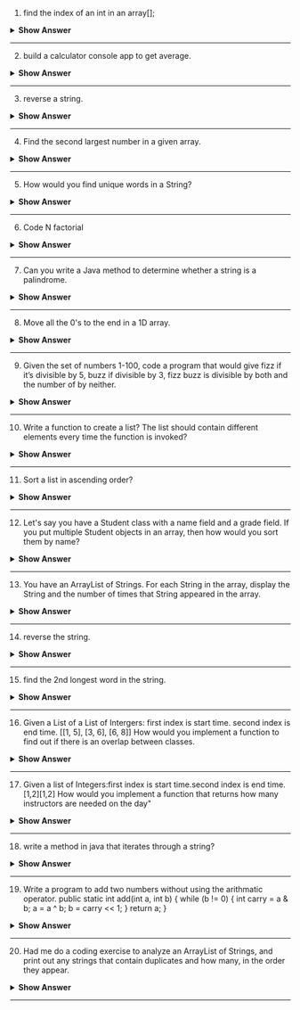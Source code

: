1. find the index of an int in an array[];

<details><summary><b> Show Answer</b></summary>
  
<blockquote>

**Java**1. find the index of an int in an array[];

<details><summary><b> Show Answer</b></summary>
  
<blockquote>

**Java**

```java
import java.util.Scanner;

public class demo {

    public static int findIndex(int[] arr, int n) {
        for (int i = 0; i < arr.length; i++) {
            if (arr[i] == n) {
                return i;
            }
        }
        return -1; // return -1 if the element is not found
    }
    
    public static void main(String[] args){
        Scanner scn=new Scanner(System.in);

        int[] arr={1,2,3,4,5,6}; 
        
        System.out.println("Enter the number whose index you want to find");
        int no=scn.nextInt();

        System.out.println(findIndex(arr, no));
    }
 
}

```
**C#**

``` C#


using System;
 
public static class Extensions
{
    public static int findIndex<T>(this T[] array, T item) {
        return Array.IndexOf(array, item);
    }
}
 
public class Example
{
    public static void Main()
    {
        int[] array = { 1, 2, 3, 4, 5 };
        int item = Convert.ToInt32(Console.ReadLine());
        int index = array.findIndex(item);
        if (index != -1) {
            Console.WriteLine(String.Format("Element {0} is found at index {1}", item, index));
        }
        else {
            Console.WriteLine("Element not found in the given array.");
        }
    }
}

```

**Python**

```python

lst = [13, 4, 20, 15, 6, 20, 20]

print(lst.index(6))

```

</blockquote>

</details>

---

2. build a calculator console app to get average.

<details><summary><b> Show Answer</b></summary>
  
<blockquote>

Code for calculator application is mentioned below:
**Java**

```java

import java.util.*;

public class Calculator {
    public static void main(String[] args) {
        Scanner scanner = new Scanner(System.in);

        System.out.print("Enter the total number of elements: ");
        int n = scanner.nextInt();

        int sum = 0;
        for (int i = 0; i < n; i++) {
            System.out.print("Enter element : ");
            int num = scanner.nextInt();
            sum += num;
        }

        double average = (double) sum / n;
        System.out.println("The average is: " + average);

    }
}


```
**C#**

```C#
 
//Program to calculate the average of array elements.

using System;

class Avg
{
    public static void Main()
    {
        int n = Convert.ToInt32(Console.ReadLine());
        int[] arr = new int[n];
        int sum = 0;
        float average = 0.0F;
        for(int i = 0; i < n; i++) {
            arr[i] = Convert.ToInt32(Console.ReadLine());
            //Console.WriteLine(i);
            sum += arr[i];
        }
        average=(float)sum/n;
        Console.WriteLine(average);
    }
}

```

**Python**

```python

# Python code to get average of list

def Average(lst):
	sum_of_list = 0
	for i in range(len(lst)):
		sum_of_list += lst[i]
	average = sum_of_list/len(lst)
	return average


# Driver Code
lst = [15, 9, 55, 41, 35, 20, 62, 49]
average = Average(lst)
print("Average of the list =", round(average, 2))

```
</blockquote>

</details>

---


3. reverse a string.

<details><summary><b> Show Answer</b></summary>
  
<blockquote>

Suppose we have an sample string as "Hello, World!" to reverse this string we can use following code.

**Java**

```java

String str = "Hello, World!";
String reversedStr = "";
for (int i = str.length() - 1; i >= 0; i--) {
    reversedStr += str.charAt(i);
}
System.out.println(reversedStr); 


```
**C#**

```C#
using System;
namespace Exercises
{
    class Program
    {
        static void Main(string[] args)
        {
            Console.Write("Enter a String : ");
            string originalString = Console.ReadLine();
            string reverseString = string.Empty;
            for (int i = originalString.Length - 1; i >= 0; i--)
            {
                reverseString += originalString[i];
            }
            Console.Write($"Reverse String is : {reverseString} ");
            
        }      
    }
}

```

**Python**

```python
# Function to reverse a string
def reverse(string):
    string = string[::-1]
    return string
 
s = input("Enter the string: ")
 
print("The original string is : ", end="")
print(s)
 
print("The reversed string(using extended slice syntax) is : ", end="")
print(reverse(s))

```
</blockquote>

</details>

---

4. Find the second largest number in a given array.

<details><summary><b> Show Answer</b></summary>
  
<blockquote>

**Java**

```Java

public class test {


    public static int findSecondLargest(int[] arr) {
        int largest = arr[0];
        int secondLargest = Integer.MIN_VALUE;
    
        for (int i = 1; i < arr.length; i++) {
            if (arr[i] > largest) {
                secondLargest = largest;
                largest = arr[i];
            } else if (arr[i] > secondLargest && arr[i] != largest) {
                secondLargest = arr[i];
            }
        }
    
        return secondLargest;
    }

    public static void main(String[] args) {
        
        int[] arr={1,2,3,4,5,6,7,8,9,9,8};

        System.out.println(findSecondLargest(arr));
    }
}

```
**C#**

```C#
using System;

class Program
{
    public static void Main()
    {
        int n = Convert.ToInt32(Console.ReadLine());
        int largest,secondLargest,i,j=0;
        int[] arr = new int[n];
        
        for(i = 0; i < n; i++) {
            arr[i] = Convert.ToInt32(Console.ReadLine());
        }
         largest = 0;
 
            for (i = 0; i < n; i++)
            {
                if (largest < arr[i])
                {
                    largest = arr[i];
                    j = i;
                }
            }
            /* ignore the largest element and find the 2nd largest element in the array */
            secondLargest = 0;
            for (i = 0; i < n; i++)
            {
                if (i == j)
                {
                    continue;  /* ignoring the largest element */
                    
                }
                else
                {
                    if (secondLargest < arr[i])
                    {
                        secondLargest = arr[i];
                    }
                }
            }
 
            Console.Write("The Second largest element in the array is :  {0} \n\n", secondLargest);
    }
}

```

**Python**

```python
# Python program to find largest number
# in a list

# List of numbers
list1 = [10, 20, 20, 4, 45, 45, 45, 99, 99]

# Removing duplicates from the list
list2 = list(set(list1))

# Sorting the list
list2.sort()

# Printing the second last element
print("Second largest element is:", list2[-2])

```

</blockquote>

</details>

---


5. How would you find unique words in a String?

<details><summary><b> Show Answer</b></summary>
  
<blockquote>

The following code will give you the unique characters from the string.

**Java**

```java

import java.util.*;

public class test {


    public static ArrayList<Character> findUniqueChars(String str) {
        
        str=str.toLowerCase();
        Map<Character,Integer> charCount=new HashMap<>();
        ArrayList<Character> chArray=new ArrayList<>();
    
        for (int i = 0; i < str.length(); i++) {
            char ch = str.charAt(i);
            if (!Character.isWhitespace(ch)) {
                if(null != charCount.putIfAbsent(ch,1)){
                    int count=charCount.get(ch);
                    charCount.put(ch,++count);
                }
            }
        }
        
        for (Map.Entry<Character,Integer> entry : charCount.entrySet()){
            if(entry.getValue()==1){
                chArray.add(entry.getKey());
            }
        }

        return chArray;
    
    }

    public static void main(String[] args) {
        String str="Hello there";

        System.out.println(findUniqueChars(str));
    }
}

```
**C#**

```C#
using System;
using System.Linq;
class HelloWorld {
  static void Main() {
    string input = "C# Corner is a popular online community popular online community";
    string[] words = input.Split(' ');
    string[] distinctWords = words.Distinct().ToArray();
    string output = string.Join(" ", distinctWords);
    Console.WriteLine(output);
  }
}
```
**Python**

```python
def printWords(l):
     
    # for loop for iterating
    for i in l:
        print(i)
 
 
# Driver code
str = input("Enter the string: ")
 
# storing string in the form of list of words
s = set(str.split(" "))
 
# passing list to print words function
printWords(s)

```
</blockquote>

</details>

---


6. Code N factorial

<details><summary><b> Show Answer</b></summary>
  
<blockquote>

The following code will give you the factorial of given number N.

**Java**

```Java

import java.util.*;

public class test {

        public static void main(String[] args) {

            Scanner scn=new Scanner(System.in);
            System.out.println("Enter the value of N :");
            int n = scn.nextInt(); 
            
            int factorial = 1;
            
            for(int i=1; i<=n; i++){
                factorial *= i;
            }
            
            System.out.println("Factorial of " + n + " is: " + factorial);
        }
    
}

```
**C#**

```C#
using System;
namespace Exercises
{
    class Program
    {
        static void Main(string[] args)
        {
            Console.Write("Enter a Number : ");
            int number = int.Parse(Console.ReadLine());

            long factorial = RecursiveFactorial(number);
            Console.Write($"Factorial of {number} is: {factorial}");    
            
            
        }

        static long RecursiveFactorial(int number)
        {
            if (number == 1)
            {
                return 1;
            } 
            else
            {
                return number * RecursiveFactorial(number - 1);
            }    
        }
    }
}

```

**Python**

```python

num = int(input("Enter a number: "))

factorial = 1

# check if the number is negative, positive or zero
if num < 0:
   print("Sorry, factorial does not exist for negative numbers")
elif num == 0:
   print("The factorial of 0 is 1")
else:
   for i in range(1,num + 1):
       factorial = factorial*i
   print("The factorial of",num,"is",factorial)

```

</blockquote>

</details>

---


7. Can you write a Java method to determine whether a string is a palindrome.

<details><summary><b> Show Answer</b></summary>
  
<blockquote>

The following programme checks if the given string is palindrome or not. It will return "Yes" if the string is palindrome and "No" if the string is not a palindrome.

**Java**

```java

import java.util.*;

public class test {
 
    
    static boolean isPalindrome(String str)
    {
 
       
        int i = 0;
        int j = str.length() - 1;
        while (i < j) {
            if (str.charAt(i) != str.charAt(j))
                return false;
            i++;
            j--;
        }
        return true;
    }
 
    
    public static void main(String[] args)
    {
       
        Scanner scn=new Scanner(System.in);
        System.out.println("Enter the string:");
        String str = scn.nextLine(); 

        str = str.toLowerCase();
        if (isPalindrome(str))
            System.out.print("Yes");
        else
            System.out.print("No");
    }
}

```
**C#**

```C#
using System;
namespace LogicalPrograms
{
    public class Program
    {
        static void Main(string[] args)
        {
            Console.Write("Enter a string to Check Palindrome : ");
            string name = Console.ReadLine();
            string reverse = string.Empty;
            
            for (int i = name.Length - 1; i >= 0; i--)
            {
                reverse += name[i];
            }
            
            if (name == reverse)
            {
                Console.WriteLine($"{name} is Palindrome.");
            }
            else
            {
                Console.WriteLine($"{name} is not Palindrome");
            }
            
        }
    }
}
```
**Python**

```python
def isPalindrome(s):
    return s == s[::-1]
  
  
# Driver code
s = input("Enter the string: ")
ans = isPalindrome(s)
  
if ans:
    print("Yes, It is a Palindrome")
else:
    print("No, It is not a Palindrome")
```
</blockquote>

</details>

---


8. Move all the 0's to the end in a 1D array.

<details><summary><b> Show Answer</b></summary>
  
<blockquote>

The following code will move all the 0's present in the array at the end.

**Java**

```java

import java.util.*;

public class test {
 
    
    public static void moveZeroesToEnd(int[] arr) {
        int nonZeroIndex = 0;
    
        for (int i = 0; i < arr.length; i++) {
            if (arr[i] != 0) {
                arr[nonZeroIndex++] = arr[i];
            }
        }
     
        while (nonZeroIndex < arr.length) {
            arr[nonZeroIndex++] = 0;
        }

        System.out.println(arr[1]);
    }
 
    
    public static void main(String[] args)
    {
       
        Scanner scn=new Scanner(System.in);
       int[] arr={1,0,2,0,3,4,5};
        moveZeroesToEnd(arr);
        
    }
}

```
**C#**

```C#

using System;

class PushZero
{

	static void pushZerosToEnd(int []arr, int n)
	{
	
		int count = 0;
		for (int i = 0; i < n; i++)
		if (arr[i] != 0)
	
		arr[count++] = arr[i];
	
		while (count < n)
		arr[count++] = 0;
	}
	
	
	public static void Main ()
	{
		int []arr = {1, 9, 8, 4, 0, 0, 2, 7, 0, 6, 0, 9};
		int n = arr.Length;
		pushZerosToEnd(arr, n);
		Console.WriteLine("Array after pushing all zeros to the back: ");
		for (int i = 0; i < n; i++)
		Console.Write(arr[i] +" ");
	}
}
```


**Python**
```python
def pushZerosToEnd(arr, n):
	count = 0
	for i in range(n):
		if arr[i] != 0:
			arr[count] = arr[i]
			count+=1
	
	while count < n:
		arr[count] = 0
		count += 1
		

arr = [1, 9, 8, 4, 0, 0, 2, 7, 0, 6, 0, 9]
n = len(arr)
pushZerosToEnd(arr, n)
print("Array after pushing all zeros to end of array:")
print(arr)

```
</blockquote>

</details>

---

9. Given the set of numbers 1-100, code a program that would give fizz if it’s divisible by 5, buzz if divisible by 3, fizz buzz is divisible by both and the number of by neither.

<details><summary><b> Show Answer</b></summary>
  
<blockquote>

**Java**

```java
import java.util.*;

public class Test{
    public static void main(String[] args) {
        for (int num = 1; num <= 100; num++) {
            if (num % 3 == 0 && num % 5 == 0) {
                System.out.println("FizzBuzz");
            } else if (num % 3 == 0) {
                System.out.println("Buzz");
            } else if (num % 5 == 0) {
                System.out.println("Fizz");
            } else {
                System.out.println(num);
            }
        }
        
        
    }
}

```
**C#**
```C#
using System;
namespace LogicalPrograms
{
    public class Program
    {
        static void Main(string[] args)
        {
            for (int num = 1; num <= 100; num++) {
            if (num % 3 == 0 && num % 5 == 0) {
                Console.WriteLine("FizzBuzz");
            } else if (num % 3 == 0) {
                Console.WriteLine("Buzz");
            } else if (num % 5 == 0) {
                Console.WriteLine("Fizz");
            } else {
                Console.WriteLine(num);
            }
        }
        }
    }
}
```

**Python**

```python
def fizzBuzz(n):
    for n in range(1,n+1):
        if n % 3 == 0 and n % 5 == 0:
            print('FizzBuzz')
        elif n % 3 == 0:
            print('Fizz')
        elif n % 5 == 0:
            print('Buzz')
        else:
            print(n)

if __name__ == '__main__':
    n = int(input().strip())
    fizzBuzz(n)

```

</blockquote>

</details>

---


10. Write a function to create a list? The list should contain different elements every time the function is invoked?

<details><summary><b> Show Answer</b></summary>
  
<blockquote>

The following code contains a  `generateList()` method which generates a list with random elements every time it is called. The size of the list must be passed as an argument to the `generateList()` method.

**Java**

```java 
import java.util.*;

public class Test{
    public static void main(String[] args) {
        ArrayList<Integer> list = new ArrayList<Integer>();
        
        list=generateList(3);
        System.out.println(list.toString());


        list=generateList(5);
        System.out.println(list.toString());
    }

    public static ArrayList<Integer> generateList(int size) {
        ArrayList<Integer> list = new ArrayList<Integer>();
        Random rand = new Random();

        for (int i = 0; i < size; i++) {
            int randNum = rand.nextInt(100);
            list.add(randNum);
        }

        return list;
    }
}

```

</blockquote>

</details>

---


11. Sort a list in ascending order?

<details><summary><b> Show Answer</b></summary>
  
<blockquote>

The following code will sort a list of integers in ascending order using the built-in `Collections` class in Java:

**Java**

```java

import java.util.*;

public class Test{
    public static void main(String[] args) {
        ArrayList<Integer> numbers = new ArrayList<Integer>();
        numbers.add(5);
        numbers.add(2);
        numbers.add(8);
        numbers.add(1);

        Collections.sort(numbers);

        System.out.println(numbers);
    }

    
}

```
**C#**
```C#
// C# program to sort a list of integers
// Using OrderBy() method
using System;
using System.Linq;
using System.Collections.Generic;

class Exercise{
	
static void Main(string[] args)
{
	List<int> nums = new List<int>() { 50, 20, 40, 60, 33, 70 };
	
	var result_set = nums.OrderBy(num => num);
	
	Console.WriteLine("Sorted in Ascending order:");
	foreach (int value in result_set)
	{
		Console.Write(value + " ");
	}
}
}

```

**Python**
```python


numbers = [1, 3, 4, 2]

print(numbers.sort()) # None
print(numbers)		 # [1, 2, 3, 4]

print(sorted(numbers)) # [1, 2, 3, 4]
print(numbers)		 # [1, 3, 4, 2]



```
</blockquote>

</details>

---

12. Let's say you have a Student class with a name field and a grade field. If you put multiple Student objects in an array, then how would you sort them by name?

<details><summary><b> Show Answer</b></summary>
  
<blockquote>

The following code the Student class implements the `Comparable` interface and overrides the `compareTo()` method to compare two Student objects based on their name field. 

```java

import java.util.*;

class Student implements Comparable<Student> {
    private String name;
    private int grade;

    public Student(String name, int grade) {
        this.name = name;
        this.grade = grade;
    }

    public String getName() {
        return name;
    }

    public int getGrade() {
        return grade;
    }

    @Override
    public int compareTo(Student other) {
        return this.name.compareTo(other.getName());
    }

}

public class Test{
    public static void main(String[] args) {
        Student[] students = new Student[3];
        students[0] = new Student("Ram", 80);
        students[1] = new Student("Sham", 52);
        students[2] = new Student("Manoj", 78);

        Arrays.sort(students);

        for (Student s : students) {
            System.out.println(s.getName() + " " + s.getGrade());
        }
    }
    
}

```

</blockquote>

</details>

---

13. You have an ArrayList of Strings. For each String in the array, display the String and the number of times that String appeared in the array.

<details><summary><b> Show Answer</b></summary>
  
<blockquote>

The following code displays each String in an ArrayList along with the number of times that String appears in the list:

```java
import java.util.*;

public class Test{
    public static void main(String[] args) {
        ArrayList<String> strings = new ArrayList<String>();
        strings.add("Man");
        strings.add("Animal");
        strings.add("Animal");
        strings.add("Bird");

        Map<String, Integer> stringCount = new HashMap<String, Integer>();

        for (String s : strings) {
            if (stringCount.containsKey(s)) {
                stringCount.put(s, stringCount.get(s) + 1);
            } else {
                stringCount.put(s, 1);
            }
        }

        for (Map.Entry<String, Integer> entry : stringCount.entrySet()) {
            System.out.println(entry.getKey() + " : " + entry.getValue() + " time(s)");
        }
    }
    
}

```
**C#**
```C#
using System;
namespace Exercises
{
    class Program
    {
        static void Main(string[] args)
        {
            Console.Write("Enter the string : ");
            string message = Console.ReadLine();
            message = message.Replace(" ", string.Empty);
            while (message.Length > 0)
            {
                Console.Write(message[0] + " : ");
                int count = 0;
                for (int j = 0; j < message.Length; j++)
                {
                    if (message[0] == message[j])
                    {
                        count++;
                    }
                }
                Console.WriteLine(count);
                message = message.Replace(message[0].ToString(), string.Empty);
            }
        }
    }
}
```
**python**

```python
inp_str = "Programming"
out = {x : inp_str.count(x) for x in set(inp_str )}
print ("Occurrence of all characters in the given string is :\n "+ str(out))
```


</blockquote>

</details>

---

14. reverse the string.  

<details><summary><b> Show Answer</b></summary>
  
<blockquote>

The following code will reverse using character array.

```java

import java.util.*;

public class Test{
    public static void main(String[] args) {
        String originalString = "hello world";
        char[] originalArray = originalString.toCharArray();
        char[] reversedArray = new char[originalArray.length];

        for (int i = 0; i < originalArray.length; i++) {
            reversedArray[i] = originalArray[originalArray.length - 1 - i];
        }

        String reversedString = new String(reversedArray);
        System.out.println(reversedString);    
}
   
}
```

</blockquote>

</details>

---

15. find the 2nd longest word in the string.

<details><summary><b> Show Answer</b></summary>
  
<blockquote>

```java

```

</blockquote>

</details>

---

16. Given a List of a List of Intergers: first index is start time. second index is end time. [[1, 5], [3, 6], [6, 8]] How would you implement a function to find out if there is an overlap between classes.


<details><summary><b> Show Answer</b></summary>
  
<blockquote>



</blockquote>

</details>

---

17. Given a list of Integers:first index is start time.second index is end time.[1,2][1,2] How would you implement a function that returns how many instructors are needed on the day"

<details><summary><b> Show Answer</b></summary>
  
<blockquote>



</blockquote>

</details>

---

18. write a method in java that iterates through a string?

<details><summary><b> Show Answer</b></summary>
  
<blockquote>



</blockquote>

</details>

---

19. Write a program to add two numbers without using the arithmatic operator.
public static int add(int a, int b) {
    while (b != 0) {
        int carry = a & b;
        a = a ^ b;
        b = carry << 1;
    }
    return a;
}

<details><summary><b> Show Answer</b></summary>
  
<blockquote>



</blockquote>

</details>

---

20. Had me do a coding exercise to analyze an ArrayList of Strings, and print out any strings that contain duplicates and how many, in the order they appear.

<details><summary><b> Show Answer</b></summary>
  
<blockquote>



</blockquote>

</details>

---



```java
import java.util.Scanner;

public class demo {

    public static int findIndex(int[] arr, int n) {
        for (int i = 0; i < arr.length; i++) {
            if (arr[i] == n) {
                return i;
            }
        }
        return -1; // return -1 if the element is not found
    }
    
    public static void main(String[] args){
        Scanner scn=new Scanner(System.in);

        int[] arr={1,2,3,4,5,6}; 
        
        System.out.println("Enter the number whose index you want to find");
        int no=scn.nextInt();

        System.out.println(findIndex(arr, no));
    }
 
}

```
**C#**

``` C#


using System;
 
public static class Extensions
{
    public static int findIndex<T>(this T[] array, T item) {
        return Array.IndexOf(array, item);
    }
}
 
public class Example
{
    public static void Main()
    {
        int[] array = { 1, 2, 3, 4, 5 };
        int item = Convert.ToInt32(Console.ReadLine());
        int index = array.findIndex(item);
        if (index != -1) {
            Console.WriteLine(String.Format("Element {0} is found at index {1}", item, index));
        }
        else {
            Console.WriteLine("Element not found in the given array.");
        }
    }
}

```

**Python**

```python

lst = [13, 4, 20, 15, 6, 20, 20]

print(lst.index(6))

```

</blockquote>

</details>

---

2. build a calculator console app to get average.

<details><summary><b> Show Answer</b></summary>
  
<blockquote>

Code for calculator application is mentioned below:
	
**Java**

```java

import java.util.*;

public class Calculator {
    public static void main(String[] args) {
        Scanner scanner = new Scanner(System.in);

        System.out.print("Enter the total number of elements: ");
        int n = scanner.nextInt();

        int sum = 0;
        for (int i = 0; i < n; i++) {
            System.out.print("Enter element : ");
            int num = scanner.nextInt();
            sum += num;
        }

        double average = (double) sum / n;
        System.out.println("The average is: " + average);

    }
}


```
**C#**

```C#
 
//Program to calculate the average of array elements.

using System;

class Avg
{
    public static void Main()
    {
        int n = Convert.ToInt32(Console.ReadLine());
        int[] arr = new int[n];
        int sum = 0;
        float average = 0.0F;
        for(int i = 0; i < n; i++) {
            arr[i] = Convert.ToInt32(Console.ReadLine());
            //Console.WriteLine(i);
            sum += arr[i];
        }
        average=(float)sum/n;
        Console.WriteLine(average);
    }
}

```

**Python**

```python

# Python code to get average of list

def Average(lst):
	sum_of_list = 0
	for i in range(len(lst)):
		sum_of_list += lst[i]
	average = sum_of_list/len(lst)
	return average


# Driver Code
lst = [15, 9, 55, 41, 35, 20, 62, 49]
average = Average(lst)
print("Average of the list =", round(average, 2))

```
</blockquote>

</details>

---


3. reverse a string.

<details><summary><b> Show Answer</b></summary>
  
<blockquote>

Suppose we have an sample string as "Hello, World!" to reverse this string we can use following code.

**Java**

```java

String str = "Hello, World!";
String reversedStr = "";
for (int i = str.length() - 1; i >= 0; i--) {
    reversedStr += str.charAt(i);
}
System.out.println(reversedStr); 


```
**C#**

```C#
using System;
namespace Exercises
{
    class Program
    {
        static void Main(string[] args)
        {
            Console.Write("Enter a String : ");
            string originalString = Console.ReadLine();
            string reverseString = string.Empty;
            for (int i = originalString.Length - 1; i >= 0; i--)
            {
                reverseString += originalString[i];
            }
            Console.Write($"Reverse String is : {reverseString} ");
            
        }      
    }
}

```

**Python**

```python
# Function to reverse a string
def reverse(string):
    string = string[::-1]
    return string
 
s = input("Enter the string: ")
 
print("The original string is : ", end="")
print(s)
 
print("The reversed string(using extended slice syntax) is : ", end="")
print(reverse(s))

```
</blockquote>

</details>

---

4. Find the second largest number in a given array.

<details><summary><b> Show Answer</b></summary>
  
<blockquote>

**Java**

```Java

public class test {


    public static int findSecondLargest(int[] arr) {
        int largest = arr[0];
        int secondLargest = Integer.MIN_VALUE;
    
        for (int i = 1; i < arr.length; i++) {
            if (arr[i] > largest) {
                secondLargest = largest;
                largest = arr[i];
            } else if (arr[i] > secondLargest && arr[i] != largest) {
                secondLargest = arr[i];
            }
        }
    
        return secondLargest;
    }

    public static void main(String[] args) {
        
        int[] arr={1,2,3,4,5,6,7,8,9,9,8};

        System.out.println(findSecondLargest(arr));
    }
}

```
**C#**

```C#
using System;

class Program
{
    public static void Main()
    {
        int n = Convert.ToInt32(Console.ReadLine());
        int largest,secondLargest,i,j=0;
        int[] arr = new int[n];
        
        for(i = 0; i < n; i++) {
            arr[i] = Convert.ToInt32(Console.ReadLine());
        }
         largest = 0;
 
            for (i = 0; i < n; i++)
            {
                if (largest < arr[i])
                {
                    largest = arr[i];
                    j = i;
                }
            }
            /* ignore the largest element and find the 2nd largest element in the array */
            secondLargest = 0;
            for (i = 0; i < n; i++)
            {
                if (i == j)
                {
                    continue;  /* ignoring the largest element */
                    
                }
                else
                {
                    if (secondLargest < arr[i])
                    {
                        secondLargest = arr[i];
                    }
                }
            }
 
            Console.Write("The Second largest element in the array is :  {0} \n\n", secondLargest);
    }
}

```

**Python**

```python
# Python program to find largest number
# in a list

# List of numbers
list1 = [10, 20, 20, 4, 45, 45, 45, 99, 99]

# Removing duplicates from the list
list2 = list(set(list1))

# Sorting the list
list2.sort()

# Printing the second last element
print("Second largest element is:", list2[-2])

```

</blockquote>

</details>

---


5. How would you find unique words in a String?

<details><summary><b> Show Answer</b></summary>
  
<blockquote>

The following code will give you the unique characters from the string.

**Java**

```java

import java.util.*;

public class test {


    public static ArrayList<Character> findUniqueChars(String str) {
        
        str=str.toLowerCase();
        Map<Character,Integer> charCount=new HashMap<>();
        ArrayList<Character> chArray=new ArrayList<>();
    
        for (int i = 0; i < str.length(); i++) {
            char ch = str.charAt(i);
            if (!Character.isWhitespace(ch)) {
                if(null != charCount.putIfAbsent(ch,1)){
                    int count=charCount.get(ch);
                    charCount.put(ch,++count);
                }
            }
        }
        
        for (Map.Entry<Character,Integer> entry : charCount.entrySet()){
            if(entry.getValue()==1){
                chArray.add(entry.getKey());
            }
        }

        return chArray;
    
    }

    public static void main(String[] args) {
        String str="Hello there";

        System.out.println(findUniqueChars(str));
    }
}

```
**C#**

```C#
using System;
using System.Linq;
class HelloWorld {
  static void Main() {
    string input = "C# Corner is a popular online community popular online community";
    string[] words = input.Split(' ');
    string[] distinctWords = words.Distinct().ToArray();
    string output = string.Join(" ", distinctWords);
    Console.WriteLine(output);
  }
}
```
**Python**

```python
def printWords(l):
     
    # for loop for iterating
    for i in l:
        print(i)
 
 
# Driver code
str = input("Enter the string: ")
 
# storing string in the form of list of words
s = set(str.split(" "))
 
# passing list to print words function
printWords(s)

```
</blockquote>

</details>

---


6. Code N factorial

<details><summary><b> Show Answer</b></summary>
  
<blockquote>

The following code will give you the factorial of given number N.

**Java**

```Java

import java.util.*;

public class test {

        public static void main(String[] args) {

            Scanner scn=new Scanner(System.in);
            System.out.println("Enter the value of N :");
            int n = scn.nextInt(); 
            
            int factorial = 1;
            
            for(int i=1; i<=n; i++){
                factorial *= i;
            }
            
            System.out.println("Factorial of " + n + " is: " + factorial);
        }
    
}

```
**C#**

```C#
using System;
namespace Exercises
{
    class Program
    {
        static void Main(string[] args)
        {
            Console.Write("Enter a Number : ");
            int number = int.Parse(Console.ReadLine());

            long factorial = RecursiveFactorial(number);
            Console.Write($"Factorial of {number} is: {factorial}");    
            
            
        }

        static long RecursiveFactorial(int number)
        {
            if (number == 1)
            {
                return 1;
            } 
            else
            {
                return number * RecursiveFactorial(number - 1);
            }    
        }
    }
}

```

**Python**

```python

num = int(input("Enter a number: "))

factorial = 1

# check if the number is negative, positive or zero
if num < 0:
   print("Sorry, factorial does not exist for negative numbers")
elif num == 0:
   print("The factorial of 0 is 1")
else:
   for i in range(1,num + 1):
       factorial = factorial*i
   print("The factorial of",num,"is",factorial)

```

</blockquote>

</details>

---


7. Can you write a Java method to determine whether a string is a palindrome.

<details><summary><b> Show Answer</b></summary>
  
<blockquote>

The following programme checks if the given string is palindrome or not. It will return "Yes" if the string is palindrome and "No" if the string is not a palindrome.

**Java**

```java

import java.util.*;

public class test {
 
    
    static boolean isPalindrome(String str)
    {
 
       
        int i = 0;
        int j = str.length() - 1;
        while (i < j) {
            if (str.charAt(i) != str.charAt(j))
                return false;
            i++;
            j--;
        }
        return true;
    }
 
    
    public static void main(String[] args)
    {
       
        Scanner scn=new Scanner(System.in);
        System.out.println("Enter the string:");
        String str = scn.nextLine(); 

        str = str.toLowerCase();
        if (isPalindrome(str))
            System.out.print("Yes");
        else
            System.out.print("No");
    }
}

```
**C#**

```C#
using System;
namespace LogicalPrograms
{
    public class Program
    {
        static void Main(string[] args)
        {
            Console.Write("Enter a string to Check Palindrome : ");
            string name = Console.ReadLine();
            string reverse = string.Empty;
            
            for (int i = name.Length - 1; i >= 0; i--)
            {
                reverse += name[i];
            }
            
            if (name == reverse)
            {
                Console.WriteLine($"{name} is Palindrome.");
            }
            else
            {
                Console.WriteLine($"{name} is not Palindrome");
            }
            
        }
    }
}
```
**Python**

```python
def isPalindrome(s):
    return s == s[::-1]
  
  
# Driver code
s = input("Enter the string: ")
ans = isPalindrome(s)
  
if ans:
    print("Yes, It is a Palindrome")
else:
    print("No, It is not a Palindrome")
```
</blockquote>

</details>

---


8. Move all the 0's to the end in a 1D array.

<details><summary><b> Show Answer</b></summary>
  
<blockquote>

The following code will move all the 0's present in the array at the end.

**Java**

```java

import java.util.*;

public class test {
 
    
    public static void moveZeroesToEnd(int[] arr) {
        int nonZeroIndex = 0;
    
        for (int i = 0; i < arr.length; i++) {
            if (arr[i] != 0) {
                arr[nonZeroIndex++] = arr[i];
            }
        }
     
        while (nonZeroIndex < arr.length) {
            arr[nonZeroIndex++] = 0;
        }

        System.out.println(arr[1]);
    }
 
    
    public static void main(String[] args)
    {
       
        Scanner scn=new Scanner(System.in);
       int[] arr={1,0,2,0,3,4,5};
        moveZeroesToEnd(arr);
        
    }
}

```
**C#**

```C#

using System;

class PushZero
{

	static void pushZerosToEnd(int []arr, int n)
	{
	
		int count = 0;
		for (int i = 0; i < n; i++)
		if (arr[i] != 0)
	
		arr[count++] = arr[i];
	
		while (count < n)
		arr[count++] = 0;
	}
	
	
	public static void Main ()
	{
		int []arr = {1, 9, 8, 4, 0, 0, 2, 7, 0, 6, 0, 9};
		int n = arr.Length;
		pushZerosToEnd(arr, n);
		Console.WriteLine("Array after pushing all zeros to the back: ");
		for (int i = 0; i < n; i++)
		Console.Write(arr[i] +" ");
	}
}
```


**Python**
```python
def pushZerosToEnd(arr, n):
	count = 0
	for i in range(n):
		if arr[i] != 0:
			arr[count] = arr[i]
			count+=1
	
	while count < n:
		arr[count] = 0
		count += 1
		

arr = [1, 9, 8, 4, 0, 0, 2, 7, 0, 6, 0, 9]
n = len(arr)
pushZerosToEnd(arr, n)
print("Array after pushing all zeros to end of array:")
print(arr)

```
</blockquote>

</details>

---

9. Given the set of numbers 1-100, code a program that would give fizz if it’s divisible by 5, buzz if divisible by 3, fizz buzz is divisible by both and the number of by neither.

<details><summary><b> Show Answer</b></summary>
  
<blockquote>

```java
import java.util.*;

public class Test{
    public static void main(String[] args) {
        for (int num = 1; num <= 100; num++) {
            if (num % 3 == 0 && num % 5 == 0) {
                System.out.println("FizzBuzz");
            } else if (num % 3 == 0) {
                System.out.println("Buzz");
            } else if (num % 5 == 0) {
                System.out.println("Fizz");
            } else {
                System.out.println(num);
            }
        }
        
        
    }
}

```
**C#**
```C#
using System;
namespace LogicalPrograms
{
    public class Program
    {
        static void Main(string[] args)
        {
            for (int num = 1; num <= 100; num++) {
            if (num % 3 == 0 && num % 5 == 0) {
                Console.WriteLine("FizzBuzz");
            } else if (num % 3 == 0) {
                Console.WriteLine("Buzz");
            } else if (num % 5 == 0) {
                Console.WriteLine("Fizz");
            } else {
                Console.WriteLine(num);
            }
        }
        }
    }
}
```

**Python**

```python
def fizzBuzz(n):
    for n in range(1,n+1):
        if n % 3 == 0 and n % 5 == 0:
            print('FizzBuzz')
        elif n % 3 == 0:
            print('Fizz')
        elif n % 5 == 0:
            print('Buzz')
        else:
            print(n)

if __name__ == '__main__':
    n = int(input().strip())
    fizzBuzz(n)

```

</blockquote>

</details>

---


10. Write a function to create a list? The list should contain different elements every time the function is invoked?

<details><summary><b> Show Answer</b></summary>
  
<blockquote>

The following code contains a  `generateList()` method which generates a list with random elements every time it is called. The size of the list must be passed as an argument to the `generateList()` method.

**Java**

```java 
import java.util.*;

public class Test{
    public static void main(String[] args) {
        ArrayList<Integer> list = new ArrayList<Integer>();
        
        list=generateList(3);
        System.out.println(list.toString());


        list=generateList(5);
        System.out.println(list.toString());
    }

    public static ArrayList<Integer> generateList(int size) {
        ArrayList<Integer> list = new ArrayList<Integer>();
        Random rand = new Random();

        for (int i = 0; i < size; i++) {
            int randNum = rand.nextInt(100);
            list.add(randNum);
        }

        return list;
    }
}

```

</blockquote>

</details>

---


11. Sort a list in ascending order?

<details><summary><b> Show Answer</b></summary>
  
<blockquote>

The following code will sort a list of integers in ascending order using the built-in `Collections` class in Java:

**Java**

```java

import java.util.*;

public class Test{
    public static void main(String[] args) {
        ArrayList<Integer> numbers = new ArrayList<Integer>();
        numbers.add(5);
        numbers.add(2);
        numbers.add(8);
        numbers.add(1);

        Collections.sort(numbers);

        System.out.println(numbers);
    }
}

```
**C#**
```C#
// C# program to sort a list of integers
// Using OrderBy() method
using System;
using System.Linq;
using System.Collections.Generic;

class Exercise{
	
static void Main(string[] args)
{
	List<int> nums = new List<int>() { 50, 20, 40, 60, 33, 70 };
	
	var result_set = nums.OrderBy(num => num);
	
	Console.WriteLine("Sorted in Ascending order:");
	foreach (int value in result_set)
	{
		Console.Write(value + " ");
	}
}
}

```

**Python**
```python


numbers = [1, 3, 4, 2]

print(numbers.sort()) # None
print(numbers)		 # [1, 2, 3, 4]

print(sorted(numbers)) # [1, 2, 3, 4]
print(numbers)		 # [1, 3, 4, 2]



```
</blockquote>

</details>

---

12. Let's say you have a Student class with a name field and a grade field. If you put multiple Student objects in an array, then how would you sort them by name?

<details><summary><b> Show Answer</b></summary>
  
<blockquote>

The following code the Student class implements the `Comparable` interface and overrides the `compareTo()` method to compare two Student objects based on their name field. 

```java

import java.util.*;

class Student implements Comparable<Student> {
    private String name;
    private int grade;

    public Student(String name, int grade) {
        this.name = name;
        this.grade = grade;
    }

    public String getName() {
        return name;
    }

    public int getGrade() {
        return grade;
    }

    @Override
    public int compareTo(Student other) {
        return this.name.compareTo(other.getName());
    }

}

public class Test{
    public static void main(String[] args) {
        Student[] students = new Student[3];
        students[0] = new Student("Ram", 80);
        students[1] = new Student("Sham", 52);
        students[2] = new Student("Manoj", 78);

        Arrays.sort(students);

        for (Student s : students) {
            System.out.println(s.getName() + " " + s.getGrade());
        }
    }
    
}

```

</blockquote>

</details>

---

13. You have an ArrayList of Strings. For each String in the array, display the String and the number of times that String appeared in the array.

<details><summary><b> Show Answer</b></summary>
  
<blockquote>

The following code displays each String in an ArrayList along with the number of times that String appears in the list:

```java
import java.util.*;

public class Test{
    public static void main(String[] args) {
        ArrayList<String> strings = new ArrayList<String>();
        strings.add("Man");
        strings.add("Animal");
        strings.add("Animal");
        strings.add("Bird");

        Map<String, Integer> stringCount = new HashMap<String, Integer>();

        for (String s : strings) {
            if (stringCount.containsKey(s)) {
                stringCount.put(s, stringCount.get(s) + 1);
            } else {
                stringCount.put(s, 1);
            }
        }

        for (Map.Entry<String, Integer> entry : stringCount.entrySet()) {
            System.out.println(entry.getKey() + " : " + entry.getValue() + " time(s)");
        }
    }
    
}

```

</blockquote>

</details>

---

14. reverse the string.  

<details><summary><b> Show Answer</b></summary>
  
<blockquote>

The following code will reverse using character array.

```java

import java.util.*;

public class Test{
    public static void main(String[] args) {
        String originalString = "hello there";
        char[] originalArray = originalString.toCharArray();
        char[] reversedArray = new char[originalArray.length];

        for (int i = 0; i < originalArray.length; i++) {
            reversedArray[i] = originalArray[originalArray.length - 1 - i];
        }

        String reversedString = new String(reversedArray);
        System.out.println(reversedString);    
}
   
}
```
In this example, we first convert the originalString to a character array using the `toCharArray()` method. We then create a new character array reversedArray of the same length as originalArray. We loop over each element in originalArray, copy it to the corresponding position in reversedArray, and reverse the order. Finally, we create a new `String` object from the reversed character array.

</blockquote>

</details>

---

15. find the 2nd longest word in the string.

<details><summary><b> Show Answer</b></summary>
  
<blockquote>

```java


```

</blockquote>

</details>

---

16. Given a List of a List of Intergers: first index is start time. second index is end time. [[1, 5], [3, 6], [6, 8]] How would you implement a function to find out if there is an overlap between classes.


<details><summary><b> Show Answer</b></summary>
  
<blockquote>



</blockquote>

</details>

---

17. Given a list of Integers:first index is start time.second index is end time.[1,2][1,2] How would you implement a function that returns how many instructors are needed on the day"

<details><summary><b> Show Answer</b></summary>
  
<blockquote>



</blockquote>

</details>

---

18. write a method in java that iterates through a string?

<details><summary><b> Show Answer</b></summary>
  
<blockquote>



</blockquote>

</details>

---

19. Write a program to add two numbers without using the arithmatic operator.
public static int add(int a, int b) {
    while (b != 0) {
        int carry = a & b;
        a = a ^ b;
        b = carry << 1;
    }
    return a;
}

<details><summary><b> Show Answer</b></summary>
  
<blockquote>



</blockquote>

</details>

---

20. Had me do a coding exercise to analyze an ArrayList of Strings, and print out any strings that contain duplicates and how many, in the order they appear.

<details><summary><b> Show Answer</b></summary>
  
<blockquote>



</blockquote>

</details>

---

